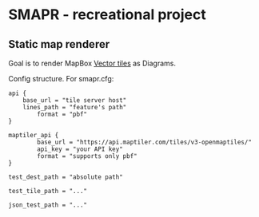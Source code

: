 # SMAPR - recreational project
## Static map renderer

Goal is to render MapBox [Vector tiles](https://github.com/mapbox/vector-tile-spec/blob/master/2.1/README.md) as Diagrams.

Config structure. For smapr.cfg:
```
api {
	base_url = "tile server host"
	lines_path = "feature's path"
        format = "pbf"
}

maptiler_api {
        base_url = "https://api.maptiler.com/tiles/v3-openmaptiles/"
        api_key = "your API key"
        format = "supports only pbf"
}

test_dest_path = "absolute path"

test_tile_path = "..."

json_test_path = "..."
```